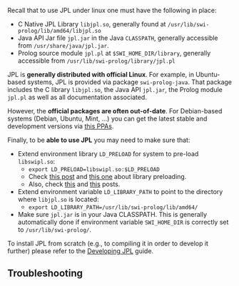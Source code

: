 Recall that to use JPL under linux one must have the following in place:

* C Native JPL Library `libjpl.so`, generally found at `/usr/lib/swi-prolog/lib/amd64/libjpl.so`
* Java API Jar file `jpl.jar` in the Java `CLASSPATH`, generally accessible from `/usr/share/java/jpl.jar`.
* Prolog source module `jpl.pl` at `$SWI_HOME_DIR/library`, generally accessible from `/usr/lib/swi-prolog/library/jpl.pl`

JPL is **generally distributed with official Linux**. For example, in Ubuntu-based systems, JPL is provided via package `swi-prolog-java`. That package includes the C library `libjpl.so`, the Java API `jpl.jar`, the Prolog module `jpl.pl` as well as all documentation associated.

However, the **official packages are often out-of-date**. For Debian-based systems (Debian, Ubuntu, Mint, ...) you can get the latest stable and development versions via [this PPAs](http://www.swi-prolog.org/build/PPA.txt).

Finally, to be **able to use JPL** you may need to make sure that:

* Extend environment library `LD_PRELOAD` for system to pre-load `libswipl.so`: 
    * `export LD_PRELOAD=libswipl.so:$LD_PRELOAD`
    * Check [this post](https://answers.ros.org/question/132411/unable-to-load-existing-owl-in-semantic-map-editor/) and [this one](https://blog.cryptomilk.org/2014/07/21/what-is-preloading/) about library preloading.
    * Also, check [this](https://bugs.debian.org/cgi-bin/bugreport.cgi?bug=690734) and [this](https://github.com/yuce/pyswip/issues/10) posts.
* Extend environment variable `LD_LIBRARY_PATH`  to point to the directory where `libjpl.so` is located:
    * `export LD_LIBRARY_PATH=/usr/lib/swi-prolog/lib/amd64/`
* Make sure `jpl.jar` is in your Java CLASSPATH. This is generally automatically done if environment variable `SWI_HOME_DIR` is correctly set to `/usr/lib/swi-prolog/`.

To install JPL from scratch (e.g., to compiling it in order to develop it further) please refer to the [Developing JPL](Developing-JPL) guide.

## Troubleshooting